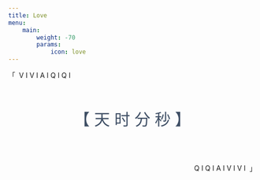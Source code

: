 ```yaml
---
title: Love
menu:
    main: 
        weight: -70
        params:
            icon: love
---
```




<div align="center">
	<div sytle="font-size: 16px; margin-top: 10%" align="left">
    	「&nbsp; V I V I A I Q I Q I<br>
    </div>
	<div class="timer" style="font-size: 32px; color: #3f4f65; margin-top:11%; margin-bottom:10%">
    	【 <b id="d"></b> 天 <b id="h"></b> 时 <b id="m"></b> 分 <b id="s"></b> 秒 】
	</div>
    <div sytle="font-size: 16px;" align="right">
    	<br>Q I Q I A I V I V I &nbsp;」
    </div>
<script>
    function timer() {
        var start = new Date(2017, 8, 30);
        var t = new Date() - start;
        var h = ~~(t / 1000 / 60 / 60 % 24);
        if (h < 10) {
            h = "0" + h;
        }
        var m = ~~(t / 1000 / 60 % 60);
        if (m < 10) {
            m = "0" + m;
        }
        var s = ~~(t / 1000 % 60);
        if (s < 10) {
            s = "0" + s;
        }
        document.getElementById('d').innerHTML = ~~(t / 1000 / 60 / 60 / 24);
        document.getElementById('h').innerHTML = h;
        document.getElementById('m').innerHTML = m;
        document.getElementById('s').innerHTML = s;
    }
    timer();
    setInterval(timer, 1000);
</script>

</div>
